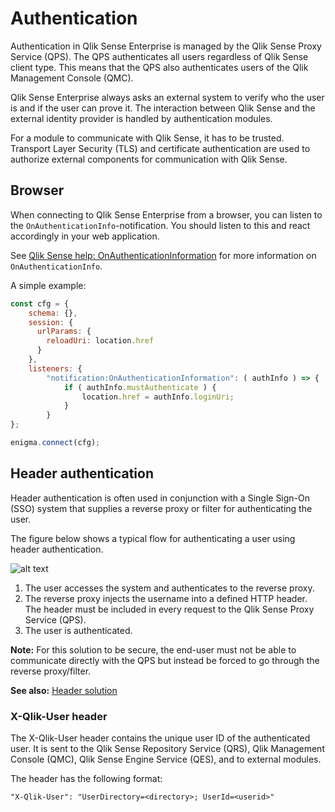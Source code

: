 # Authentication

Authentication in Qlik Sense Enterprise is managed by the Qlik Sense Proxy Service (QPS). The QPS authenticates all users regardless of Qlik Sense client type. This means that the QPS also authenticates users of the Qlik Management Console (QMC).

Qlik Sense Enterprise always asks an external system to verify who the user is and if the user can prove it. The interaction between Qlik Sense and the external identity provider is handled by authentication modules.

For a module to communicate with Qlik Sense, it has to be trusted. Transport Layer Security (TLS) and certificate authentication are used to authorize external components for communication with Qlik Sense.

## Browser

When connecting to Qlik Sense Enterprise from a browser, you can listen to the  `OnAuthenticationInfo`-notification. You should listen to this and react accordingly
in your web application.

See [Qlik Sense help: OnAuthenticationInformation](https://help.qlik.com/en-US/sense-developer/Subsystems/ProxyServiceAPI/Content/ProxyServiceAPI/ProxyServiceAPI-Msgs-Proxy-Clients-OnAuthenticationInformation.htm) for more information on `OnAuthenticationInfo`.

A simple example:

```javascript
const cfg = {
    schema: {},
    session: {
      urlParams: {
        reloadUri: location.href
      }
    },
    listeners: {
        "notification:OnAuthenticationInformation": ( authInfo ) => {
            if ( authInfo.mustAuthenticate ) {
                location.href = authInfo.loginUri;
            }
        }
};

enigma.connect(cfg);
```


## Header authentication

Header authentication is often used in conjunction with a Single Sign-On (SSO) system that supplies a reverse proxy or filter for authenticating the user.

The figure below shows a typical flow for authenticating a user using header authentication.

![alt text](authentication-process.png "Authentication process")

1. The user accesses the system and authenticates to the reverse proxy.
2. The reverse proxy injects the username into a defined HTTP header.
The header must be included in every request to the Qlik Sense Proxy Service (QPS).
3. The user is authenticated.

**Note:** For this solution to be secure, the end-user must not be able to communicate directly with the QPS but instead be forced to go through the reverse proxy/filter.

**See also:** [Header solution](http://help.qlik.com/en-US/sense/Subsystems/PlanningQlikSenseDeployments/Content/Server/Server-Security-Authentication-Solutions-Header-Solution.htm)


### X-Qlik-User header

The X-Qlik-User header contains the unique user ID of the authenticated user. It is sent to the Qlik Sense Repository Service (QRS), Qlik Management Console (QMC), Qlik Sense Engine Service (QES), and to external modules.

The header has the following format:

`"X-Qlik-User": "UserDirectory=<directory>; UserId=<userid>"`

